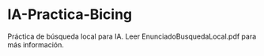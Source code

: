 # IA-Practica-Bicing
Práctica de búsqueda local para IA. Leer EnunciadoBusquedaLocal.pdf para más información.
